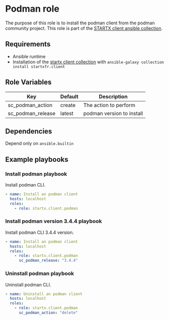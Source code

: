 # Podman role

The purpose of this role is to install the podman client from the podman community project.
This role is part of the [STARTX client ansible collection](https://galaxy.ansible.com/startxfr/client).

## Requirements

- Ansible runtime
- Installation of the [startx client collection](https://galaxy.ansible.com/startxfr/client) with `ansible-galaxy collection install startxfr.client`

## Role Variables

| Key               | Default | Description               |
| ----------------- | ------- | ------------------------- |
| sc_podman_action  | create  | The action to perform     |
| sc_podman_release | latest  | podman version to install |

## Dependencies

Depend only on `ansible.builtin`

## Example playbooks

### Install podman playbook

Install podman CLI.

```yaml
- name: Install an podman client
  hosts: localhost
  roles:
    - role: startx.client.podman
```

### Install podman version 3.4.4 playbook

Install podman CLI 3.4.4 version.

```yaml
- name: Install an podman client
  hosts: localhost
  roles:
    - role: startx.client.podman
      sc_podman_release: "3.4.4"
```

### Uninstall podman playbook

Uninstall podman CLI.

```yaml
- name: Uninstall an podman client
  hosts: localhost
  roles:
    - role: startx.client.podman
      sc_podman_action: "delete"
```
